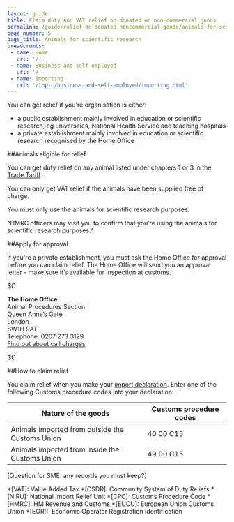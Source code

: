 ```yaml
---
layout: guide
title: Claim duty and VAT relief on donated or non-commercial goods
permalink: /guide/relief-on-donated-noncommercial-goods/animals-for-scientific-research.html
page_number: 5
page_title: Animals for scientific research
breadcrumbs:
 - name: Home
   url: '/'
 - name: Business and self employed
   url: '/'
 - name: Importing
   url: '/topic/business-and-self-employed/importing.html'   
---
```


You can get relief if you're organisation is either:

- a public establishment mainly involved in education or scientific research, eg universities, National Health Service and teaching hospitals
- a private establishment mainly involved in education or scientific research recognised by the Home Office 

##Animals eligible for relief

You can get duty relief on any animal listed under chapters 1 or 3 in the [Trade Tariff](/start/trade-tariff.html). 

You can only get VAT relief if the animals have been supplied free of charge.

You must only use the animals for scientific research purposes. 

^HMRC officers may visit you to confirm that you’re using the animals for scientific research purposes.^

##Apply for approval

If you're a private establishment, you must ask the Home Office for approval before you can claim relief. The Home Office will send you an approval letter - make sure it’s available for inspection at customs.

$C

**The Home Office**    
Animal Procedures Section    
Queen Anne’s Gate    
London    
SW1H 9AT    
Telephone: 0207 273 3129   
[Find out about call charges](/call-charges)

$C


##How to claim relief

You claim relief when you make your [import declaration](/guide/import-goods-outside-eu/overview.html). Enter one of the following Customs procedure codes into your declaration: 

Nature of the goods | Customs procedure codes
-|-
Animals imported from outside the Customs Union | 40 00 C15
Animals imported from inside the Customs Union | 49 00 C15

[Question for SME: any records you must keep?]




*[VAT]: Value Added Tax
*[CSDR]: Community System of Duty Reliefs
*[NIRU]: National Import Relief Unit
*[CPC]: Customs Procedure Code
*[HMRC]: HM Revenue and Customs
*[EUCU]: European Union Customs Union
*[EORI]: Economic Operator Registration Identification
